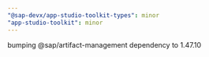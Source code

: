 ```yaml
---
"@sap-devx/app-studio-toolkit-types": minor
"app-studio-toolkit": minor
---
```


bumping @sap/artifact-management dependency to 1.47.10
